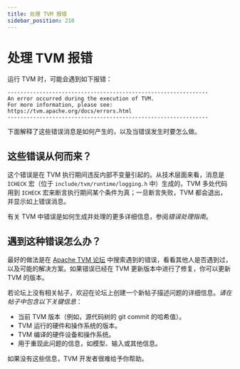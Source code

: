 ```yaml
---
title: 处理 TVM 报错
sidebar_position: 210
---
```


# 处理 TVM 报错

运行 TVM 时，可能会遇到如下报错：

``` plain
---------------------------------------------------------------
An error occurred during the execution of TVM.
For more information, please see: https://tvm.apache.org/docs/errors.html
---------------------------------------------------------------
```

下面解释了这些错误消息是如何产生的，以及当错误发生时要怎么做。

## 这些错误从何而来？

这个错误是在 TVM 执行期间违反内部不变量引起的。从技术层面来看，消息是 `ICHECK` 宏（位于 `include/tvm/runtime/logging.h` 中）生成的，TVM 多处代码用到 `ICHECK` 宏来断言执行期间某个条件为真；一旦断言失败，TVM 都会退出，并显示如上错误消息。

有关 TVM 中错误是如何生成并处理的更多详细信息，参阅*错误处理指南*。

## 遇到这种错误怎么办？

最好的做法是在 [Apache TVM 论坛](https://discuss.tvm.apache.org/) 中搜索遇到的错误，看看其他人是否遇到过，以及可能的解决方案。如果错误已经在 TVM 更新版本中进行了修复，你可以更新 TVM 的版本。

若论坛上没有相关帖子，欢迎在论坛上创建一个新帖子描述问题的详细信息。*请在帖子中包含以下关键信息*：

* 当前 TVM 版本（例如，源代码树的 git commit 的哈希值）。
* TVM 运行的硬件和操作系统的版本。
* TVM 编译的硬件设备和操作系统。
* 用于重现此问题的信息，如模型、输入或其他信息。
  
如果没有这些信息，TVM 开发者很难给予你帮助。